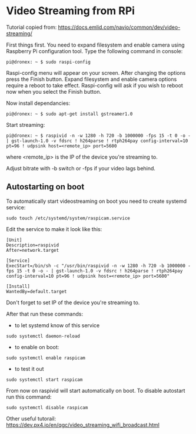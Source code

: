 # Video Streaming from RPi

Tutorial copied from: https://docs.emlid.com/navio/common/dev/video-streaming/

First things first. You need to expand filesystem and enable camera using Raspberry Pi configuration tool. Type the following command in console:
```script
pi@dronex: ~ $ sudo raspi-config
```
Raspi-config menu will appear on your screen. After changing the options press the Finish button. Expand filesystem and enable camera options require a reboot to take effect. Raspi-config will ask if you wish to reboot now when you select the Finish button.

Now install dependancies:
```script
pi@dronex: ~ $ sudo apt-get install gstreamer1.0
```

Start streaming:
```script
pi@dronex: ~ $ raspivid -n -w 1280 -h 720 -b 1000000 -fps 15 -t 0 -o - | gst-launch-1.0 -v fdsrc ! h264parse ! rtph264pay config-interval=10 pt=96 ! udpsink host=<remote_ip> port=5600
```
where <remote_ip> is the IP of the device you're streaming to.

Adjust bitrate with -b switch or -fps if your video lags behind.

## Autostarting on boot
To automatically start videostreaming on boot you need to create systemd service:
```script
sudo touch /etc/systemd/system/raspicam.service
```
Edit the service to make it look like this:
```script
[Unit]
Description=raspivid
After=network.target

[Service]
ExecStart=/bin/sh -c "/usr/bin/raspivid -n -w 1280 -h 720 -b 1000000 -fps 15 -t 0 -o - | gst-launch-1.0 -v fdsrc ! h264parse ! rtph264pay config-interval=10 pt=96 ! udpsink host=<remote_ip> port=5600"

[Install]
WantedBy=default.target
```
Don't forget to set IP of the device you're streaming to.

After that run these commands:
- to let systemd know of this service
```script
sudo systemctl daemon-reload
```
- to enable on boot:
```script
sudo systemctl enable raspicam
```
- to test it out
```script
sudo systemctl start raspicam
```
From now on raspivid will start automatically on boot.
To disable autostart run this command:
```script
sudo systemctl disable raspicam
```

Other useful tutorail:
https://dev.px4.io/en/qgc/video_streaming_wifi_broadcast.html

